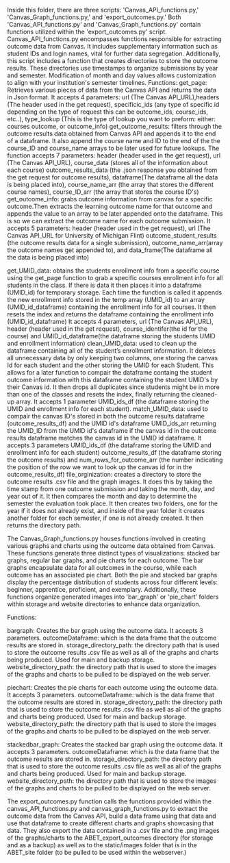 Inside this folder, there are three scripts: 'Canvas_API_functions.py,' 'Canvas_Graph_functions.py,' and 'export_outcomes.py.' Both 'Canvas_API_functions.py' and 'Canvas_Graph_functions.py' contain functions utilized within the 'export_outcomes.py' script.
Canvas_API_functions.py encompasses functions responsible for extracting outcome data from Canvas. It includes supplementary information such as student IDs and login names, vital for further data segregation. Additionally, this script includes a function that creates directories to store the outcome results. These directories use timestamps to organize submissions by year and semester. Modification of month and day values allows customization to align with your institution's semester timelines.
Functions:
get_page: Retrieves various pieces of data from the Canvas API and returns the data in Json format. It accepts 4 parameters: url (The Canvas API_URL),headers (The header used in the get request), specificic_ids (any type of specific id depending on the type of request this can be outcome_ids, course_ids, etc..), type_lookup (This is the type of lookup you want to preform: either: courses outcome, or outcome_info)
get_outcome_results: filters through the outcome results data obtained from Canvas API and appends it to the end of a dataframe. It also append the course name and ID to the end of the the course_ID and course_name arrays to be later used for future lookups. The function accepts 7 parameters: header (header used in the get request), url (The Canvas API_URL), course_data (stores all of the information about each course) outcome_results_data (the .json response you obtained from the get request for outcome results), dataframe(The dataframe all the data is being placed into), course_name_arr (the array that stores the different course names), course_ID_arr (the array that stores the course ID's)
get_outcome_info: grabs outcome information from canvas for a specific outcome.Then extracts the learning outcome name for that outcome and appends the value to an array to be later appended onto the dataframe. This is so we can extract the outcome name for each outcome submission. It accepts 5 parameters: header (header used in the get request), url (The Canvas API_URL for University of Michigan Flint) outcome_student_results (the outcome results data for a single submission), outcome_name_arr(array the outcome names get appended to), and data_frame(The dataframe all the data is being placed into)


get_UMID_data: obtains the students enrollment info from a specific course using the get_page function to grab a specific courses enrollment info for all students in the class. If there is data it then places it into a dataframe (UMID_id) for temporary storage. Each time the function is called it appends the new enrollment info stored in the temp array (UMID_id) to an array (UMID_id_dataframe) containing the enrollment info for all courses. It then resets the index and returns the dataframe containing the enrollment info (UMID_id_dataframe) It accepts 4 parameters, url (The Canvas API_URL), header (header used in the get request), course_identifer(the id for the course) and UMID_id_dataframe(the dataframe storing the students UMID and enrollment information)
clean_UMID_data: used to clean up the dataframe containing all of the student’s enrollment information. It deletes all unnecessary data by only keeping two columns, one storing the canvas Id for each student and the other storing the UMID for each Student. This allows for a later function to compair the dataframe containg the student outcome information with this dataframe containing the student UMID's by their Canvas id. It then drops all duplicates since students might be in more than one of the classes and resets the index, finally returning the cleaned-up array. It accepts 1 parameter UMID_ids_df (the dataframe storing the UMID and enrollment info for each student).
match_UMID_data: used to compair the canvas ID's stored in both the outcome results dataframe (outcome_results_df) and the UMID id's dataframe UMID_ids_arr returning the UMID_ID from the UMID id's dataframe if the canvas id in the outcome results dataframe matches the canvas id in the UMID id dataframe. It accepts 3 parameters UMID_ids_df (the dataframe storing the UMID and enrollment info for each student) outcome_results_df (the dataframe storing the outcome results) and num_rows_for_outcome_arr (the number indicating the position of the row we want to look up the canvas id for in the outcome_results_df)
file_orginization: creates a directory to store the outcome results .csv file and the graph images. It does this by taking the time stamp from one outcome submission and taking the month, day, and year out of it. It then compares the month and day to determine the semester the evaluation took place. It then creates two folders, one for the year if it does not already exist, and inside of the year folder it creates another folder for each semester, if one is not already created. It then returns the directory path.

The Canvas_Graph_functions.py houses functions involved in creating various graphs and charts using the outcome data obtained from Canvas. These functions generate three distinct types of visualizations: stacked bar graphs, regular bar graphs, and pie charts for each outcome. The bar graphs encapsulate data for all outcomes in the course, while each outcome has an associated pie chart. Both the pie and stacked bar graphs display the percentage distribution of students across four different levels: beginner, apprentice, proficient, and exemplary. Additionally, these functions organize generated images into 'bar_graph' or 'pie_chart' folders within storage and website directories to enhance data organization.

Functions:

bargraph: Creates the bar graph using the outcome data. It accepts 3 parameters. 
outcomeDataframe: which is the data frame that the outcome results are stored in.
storage_directory_path: the directory path that is used to store the outcome results .csv file as well as all of the graphs and charts being produced. Used for main and backup storage.
website_directory_path: the directory path that is used to store the images of the graphs and charts to be pulled to be displayed on the web server.

piechart: Creates the pie charts for each outcome using the outcome data. It accepts 3 parameters. 
outcomeDataframe: which is the data frame that the outcome results are stored in.
storage_directory_path: the directory path that is used to store the outcome results .csv file as well as all of the graphs and charts being produced. Used for main and backup storage.
website_directory_path: the directory path that is used to store the images of the graphs and charts to be pulled to be displayed on the web server.

stackedbar_graph: Creates the stacked bar graph using the outcome data. It accepts 3 parameters. 
outcomeDataframe: which is the data frame that the outcome results are stored in.
storage_directory_path: the directory path that is used to store the outcome results .csv file as well as all of the graphs and charts being produced. Used for main and backup storage.
website_directory_path: the directory path that is used to store the images of the graphs and charts to be pulled to be displayed on the web server.


The export_outcomes.py function calls the functions provided within the canvas_API_functions.py and canvas_graph_functions.py to extract the outcome data from the Canvas API, build a data frame using that data and use that dataframe to create different charts and graphs showcasing that data. They also export the data contained in a .csv file and the .png images of the graphs/charts to the ABET_export_outcomes directory (for storage and as a backup) as well as to the static/images folder that is in the ABET_site folder (to be pulled to be used within the webserver.)


